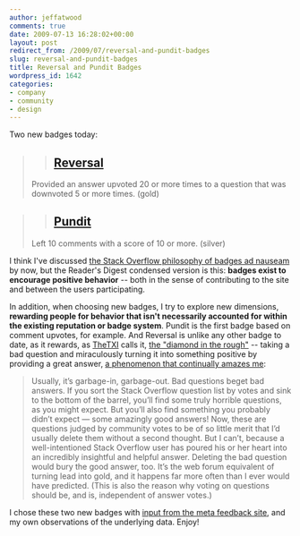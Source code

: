 ```yaml
---
author: jeffatwood
comments: true
date: 2009-07-13 16:28:02+00:00
layout: post
redirect_from: /2009/07/reversal-and-pundit-badges
slug: reversal-and-pundit-badges
title: Reversal and Pundit Badges
wordpress_id: 1642
categories:
- company
- community
- design
---
```



Two new badges today:





<blockquote>

> 
> ## [Reversal](http://stackoverflow.com/badges/95/reversal)
> 
> 

> 
> 
Provided an answer upvoted 20 or more times to a question that was downvoted 5 or more times. (gold)
</blockquote>










<blockquote>

> 
> ## [Pundit](http://stackoverflow.com/badges/94/pundit)
> 
> 

> 
> 
Left 10 comments with a score of 10 or more. (silver)
</blockquote>





I think I've discussed [the Stack Overflow philosophy of badges ad nauseam](http://blog.stackoverflow.com/2008/07/stack-overflow-badge-feedbac/) by now, but the Reader's Digest condensed version is this: **badges exist to encourage positive behavior** -- both in the sense of contributing to the site and between the users participating. 



In addition, when choosing new badges, I try to explore new dimensions, **rewarding people for behavior that isn't necessarily accounted for within the existing reputation or badge system**. Pundit is the first badge based on comment upvotes, for example. And Reversal is unlike any other badge to date, as it rewards, as [TheTXI](http://stackoverflow.com/users/22164/thetxi) calls it, [the "diamond in the rough"](http://stackoverflow.uservoice.com/pages/general/suggestions/174160-make-a-new-diamond-in-the-rough-badge) -- taking a bad question and miraculously turning it into something positive by providing a great answer, [a phenomenon that continually amazes me](http://blog.stackoverflow.com/2009/01/adventures-in-delclusionism/):





<blockquote>
Usually, it’s garbage-in, garbage-out. Bad questions beget bad answers. If you sort the Stack Overflow question list by votes and sink to the bottom of the barrel, you’ll find some truly horrible questions, as you might expect. But you’ll also find something you probably didn’t expect — some amazingly good answers! Now, these are questions judged by community votes to be of so little merit that I’d usually delete them without a second thought. But I can’t, because a well-intentioned Stack Overflow user has poured his or her heart into an incredibly insightful and helpful answer. Deleting the bad question would bury the good answer, too. It’s the web forum equivalent of turning lead into gold, and it happens far more often than I ever would have predicted. (This is also the reason why voting on questions should be, and is, independent of answer votes.)
</blockquote>





I chose these two new badges with [input from the meta feedback site](http://meta.stackoverflow.com/tags/badges), and my own observations of the underlying data. Enjoy!

